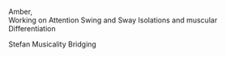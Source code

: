Amber,  
Working on Attention
Swing and Sway
Isolations and muscular Differentiation

Stefan
Musicality
Bridging